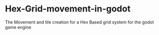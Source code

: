 # Hex-Grid-movement-in-godot
The Movement and tile creation for a Hex Based grid system for the godot game engine
